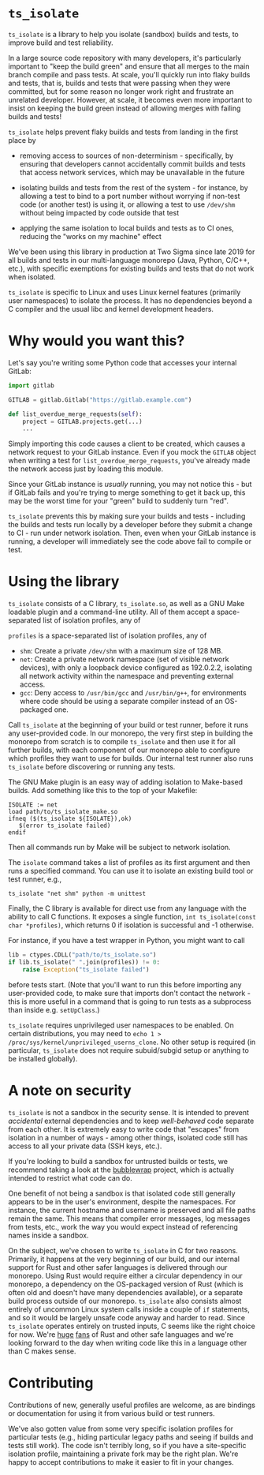 `ts_isolate`
===

`ts_isolate` is a library to help you isolate (sandbox) builds and
tests, to improve build and test reliability.

In a large source code repository with many developers, it's
particularly important to "keep the build green" and ensure that all
merges to the main branch compile and pass tests. At scale, you'll
quickly run into flaky builds and tests, that is, builds and tests that
were passing when they were committed, but for some reason no longer
work right and frustrate an unrelated developer. However, at scale, it
becomes even more important to insist on keeping the build green instead
of allowing merges with failing builds and tests!

`ts_isolate` helps prevent flaky builds and tests from landing in the
first place by

* removing access to sources of non-determinism - specifically, by
  ensuring that developers cannot accidentally commit builds and tests
  that access network services, which may be unavailable in the future

* isolating builds and tests from the rest of the system - for instance,
  by allowing a test to bind to a port number without worrying if
  non-test code (or another test) is using it, or allowing a test to
  use `/dev/shm` without being impacted by code outside that test

* applying the same isolation to local builds and tests as to CI ones,
  reducing the "works on my machine" effect

We've been using this library in production at Two Sigma since late 2019
for all builds and tests in our multi-language monorepo (Java, Python,
C/C++, etc.), with specific exemptions for existing builds and tests that
do not work when isolated.

`ts_isolate` is specific to Linux and uses Linux kernel features
(primarily user namespaces) to isolate the process. It has no
dependencies beyond a C compiler and the usual libc and kernel
development headers.

Why would you want this?
===

Let's say you're writing some Python code that accesses your internal
GitLab:

```python
import gitlab

GITLAB = gitlab.Gitlab("https://gitlab.example.com")

def list_overdue_merge_requests(self):
    project = GITLAB.projects.get(...)
    ...
```

Simply importing this code causes a client to be created, which
causes a network request to your GitLab instance. Even if you mock the
`GITLAB` object when writing a test for `list_overdue_merge_requests`,
you've already made the network access just by loading this module.

Since your GitLab instance is _usually_ running, you may not notice this -
but if GitLab fails and you're trying to merge something to get it
back up, this may be the worst time for your "green" build to suddenly
turn "red".

`ts_isolate` prevents this by making sure your builds and tests -
including the builds and tests run locally by a developer before they
submit a change to CI - run under network isolation. Then, even when
your GitLab instance is running, a developer will immediately see the
code above fail to compile or test.

Using the library
===

`ts_isolate` consists of a C library, `ts_isolate.so`, as well as a GNU
Make loadable plugin and a command-line utility. All of them accept a
space-separated list of isolation profiles, any of

`profiles` is a space-separated list of isolation profiles, any of

* `shm`: Create a private `/dev/shm` with a maximum size of 128 MB.
* `net`: Create a private network namespace (set of visible network
  devices), with only a loopback device configured as 192.0.2.2,
  isolating all network activity within the namespace and preventing
  external access.
* `gcc`: Deny access to `/usr/bin/gcc` and `/usr/bin/g++`, for
  environments where code should be using a separate compiler instead of
  an OS-packaged one.

Call `ts_isolate` at the beginning of your build or test runner, before
it runs any user-provided code. In our monorepo, the very first step in
building the monorepo from scratch is to compile `ts_isolate` and then
use it for all further builds, with each component of our monorepo able
to configure which profiles they want to use for builds. Our internal
test runner also runs `ts_isolate` before discovering or running any
tests.

The GNU Make plugin is an easy way of adding isolation to Make-based
builds. Add something like this to the top of your Makefile:

```make
ISOLATE := net
load path/to/ts_isolate_make.so
ifneq ($(ts_isolate ${ISOLATE}),ok)
   $(error ts_isolate failed)
endif
```

Then all commands run by Make will be subject to network isolation.

The `isolate` command takes a list of profiles as its first argument and
then runs a specified command. You can use it to isolate an existing
build tool or test runner, e.g.,

```
ts_isolate "net shm" python -m unittest
```

Finally, the C library is available for direct use from any language
with the ability to call C functions. It exposes a single function,
`int ts_isolate(const char *profiles)`, which returns 0 if isolation is
successful and -1 otherwise.

For instance, if you have a test wrapper in Python, you might want to
call

```python
lib = ctypes.CDLL("path/to/ts_isolate.so")
if lib.ts_isolate(" ".join(profiles)) != 0:
    raise Exception("ts_isolate failed")
```

before tests start. (Note that you'll want to run this before importing
any user-provided code, to make sure that imports don't contact the
network - this is more useful in a command that is going to run tests as
a subprocess than inside e.g. `setUpClass`.)

`ts_isolate` requires unprivileged user namespaces to be enabled. On
certain distributions, you may need to `echo 1 >
/proc/sys/kernel/unprivileged_userns_clone`. No other setup is required
(in particular, `ts_isolate` does not require subuid/subgid setup or
anything to be installed globally).

A note on security
===

`ts_isolate` is not a sandbox in the security sense. It is intended to
prevent _accidental_ external dependencies and to keep _well-behaved_
code separate from each other. It is extremely easy to write code that
"escapes" from isolation in a number of ways - among other things,
isolated code still has access to all your private data (SSH keys,
etc.).

If you're looking to build a sandbox for untrusted builds or tests, we
recommend taking a look at the
[bubblewrap](https://github.com/containers/bubblewrap) project, which is
actually intended to restrict what code can do.

One benefit of not being a sandbox is that isolated code still generally
appears to be in the user's environment, despite the namespaces. For
instance, the current hostname and username is preserved and all file
paths remain the same. This means that compiler error messages, log
messages from tests, etc., work the way you would expect instead of
referencing names inside a sandbox.

On the subject, we've chosen to write `ts_isolate` in C for two reasons.
Primarily, it happens at the very beginning of our build, and our
internal support for Rust and other safer languages is delivered through
our monorepo. Using Rust would require either a circular dependency in
our monorepo, a dependency on the OS-packaged version of Rust (which is
often old and doesn't have many dependencies available), or a separate
build process outside of our monorepo. `ts_isolate` also consists almost
entirely of uncommon Linux system calls inside a couple of `if`
statements, and so it would be largely unsafe code anyway and harder to
read. Since `ts_isolate` operates entirely on trusted inputs, C seems
like the right choice for now. We're
[huge](https://github.com/twosigma/fastfreeze)
[fans](https://github.com/twosigma/nsncd) of Rust and other safe
languages and we're looking forward to the day when writing code like
this in a language other than C makes sense.

Contributing
===

Contributions of new, generally useful profiles are welcome, as are
bindings or documentation for using it from various build or test
runners.

We've also gotten value from some very specific isolation profiles for
particular tests (e.g., hiding particular legacy paths and seeing if
builds and tests still work). The code isn't terribly long, so if you
have a site-specific isolation profile, maintaining a private fork may
be the right plan. We're happy to accept contributions to make it easier
to fit in your changes.
